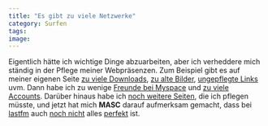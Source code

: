 ```yaml
---
title: "Es gibt zu viele Netzwerke"
category: Surfen
tags: 
image: 
---
```


Eigentlich hätte ich wichtige Dinge abzuarbeiten, aber ich verheddere mich ständig in der Pflege meiner Webpräsenzen. Zum Beispiel gibt es auf meiner eigenen Seite [zu viele Downloads](http://www.misantropolis.de/downloads), [zu alte Bilder](/bilders), [ungepflegte Links](/netzwerk) uvm. Dann habe ich zu wenige [Freunde bei Myspace](http://www.myspace.de/misantropolis) und [zu viele Accounts](http://www.myspace.com/boarshillno1). Darüber hinaus habe ich [noch weitere Seiten](http://www.virb.com/misantropolis), die ich pflegen müsste, und jetzt hat mich **MASC** darauf aufmerksam gemacht, dass bei [lastfm](http://www.last.fm/) auch [noch nicht](http://www.last.fm/music/Misanthrop) alles [perfekt](http://www.last.fm/music/Misanthrop+and+Aqua+Luminus+III.) ist.